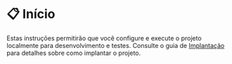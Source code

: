 # 📋 Início  

Estas instruções permitirão que você configure e execute o projeto localmente para desenvolvimento e testes. Consulte o guia de [Implantação](instalacao.md) para detalhes sobre como implantar o projeto.


